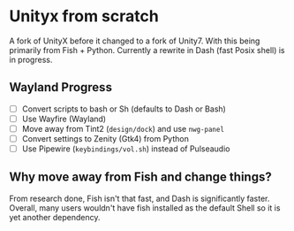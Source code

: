 # Unityx from scratch

A fork of UnityX before it changed to a fork of Unity7. With this being primarily from Fish + Python.
Currently a rewrite in Dash (fast Posix shell) is in progress.
## Wayland Progress
* [ ] Convert scripts to bash or Sh (defaults to Dash or Bash)
* [ ] Use Wayfire (Wayland)
* [ ] Move away from Tint2 (`design/dock`) and use `nwg-panel`
* [ ] Convert settings to Zenity (Gtk4) from Python
* [ ] Use Pipewire (`keybindings/vol.sh`) instead of Pulseaudio

## Why move away from Fish and change things?
From research done, Fish isn't that fast, and Dash is significantly faster. Overall, many users wouldn't have fish installed as the default Shell so it is yet another dependency.
